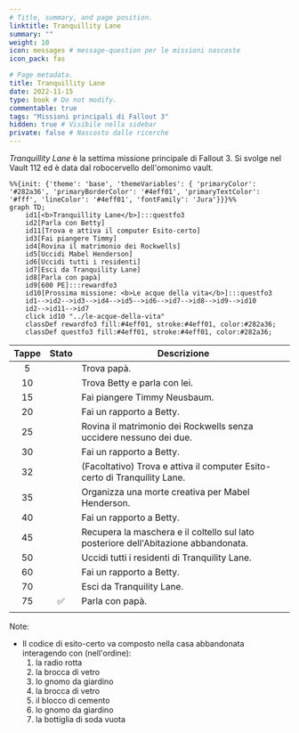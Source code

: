 ```yaml
---
# Title, summary, and page position.
linktitle: Tranquillity Lane
summary: ""
weight: 10
icon: messages # message-question per le missioni nascoste
icon_pack: fas

# Page metadata.
title: Tranquillity Lane
date: 2022-11-15
type: book # Do not modify.
commentable: true
tags: "Missioni principali di Fallout 3"
hidden: true # Visibile nella sidebar
private: false # Nascosto dalle ricerche
---
```


*Tranquillity Lane* è la settima missione principale di Fallout 3. Si svolge nel Vault 112 ed è data dal robocervello dell'omonimo vault. 


```mermaid
%%{init: {'theme': 'base', 'themeVariables': { 'primaryColor': '#282a36', 'primaryBorderColor': '#4eff01', 'primaryTextColor': '#fff', 'lineColor': '#4eff01', 'fontFamily': 'Jura'}}}%%
graph TD;
    id1[<b>Tranquillity Lane</b>]:::questfo3
    id2[Parla con Betty]
    id11[Trova e attiva il computer Esito-certo]
    id3[Fai piangere Timmy]
    id4[Rovina il matrimonio dei Rockwells]
    id5[Uccidi Mabel Henderson] 
    id6[Uccidi tutti i residenti] 
    id7[Esci da Tranquility Lane]
    id8[Parla con papà]
    id9[600 PE]:::rewardfo3
    id10[Prossima missione: <b>Le acque della vita</b>]:::questfo3
    id1-->id2-->id3-->id4-->id5-->id6-->id7-->id8-->id9-->id10
    id2-->id11-->id7
    click id10 "../le-acque-della-vita"
    classDef rewardfo3 fill:#4eff01, stroke:#4eff01, color:#282a36;
    classDef questfo3 fill:#4eff01, stroke:#4eff01, color:#282a36;
```

| Tappe |       Stato        | Descrizione                                                                         |
| :---: | :----------------: | ----------------------------------------------------------------------------------- |
|   5   |                    | Trova papà.                                                                         |
|  10   |                    | Trova Betty e parla con lei.                                                        |
|  15   |                    | Fai piangere Timmy Neusbaum.                                                        |
|  20   |                    | Fai un rapporto a Betty.                                                            |
|  25   |                    | Rovina il matrimonio dei Rockwells senza uccidere nessuno dei due.                  |
|  30   |                    | Fai un rapporto a Betty.                                                            |
|  32   |                    | (Facoltativo) Trova e attiva il computer Esito-certo di Tranquility Lane.           |
|  35   |                    | Organizza una morte creativa per Mabel Henderson.                                   |
|  40   |                    | Fai un rapporto a Betty.                                   |
|  45   |                    | Recupera la maschera e il coltello sul lato posteriore dell'Abitazione abbandonata. |
|  50   |                    | Uccidi tutti i residenti di Tranquility Lane.                                       |
|  60   |                    | Fai un rapporto a Betty.                                                            |
|  70   |                    | Esci da Tranquility Lane.                                                           |
|  75   | :white_check_mark: | Parla con papà.                                                                     |
|       |                    |                                                                                     |

Note:
- Il codice di esito-certo va composto nella casa abbandonata interagendo con (nell'ordine): 
	1. la radio rotta
	2. la brocca di vetro
	3. lo gnomo da giardino
	4. la brocca di vetro
	5. il blocco di cemento
	6. lo gnomo da giardino
	7. la bottiglia di soda vuota
